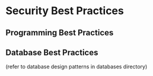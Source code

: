 # Security Best Practices

## Programming Best Practices

## Database Best Practices

(refer to database design patterns in databases directory)
